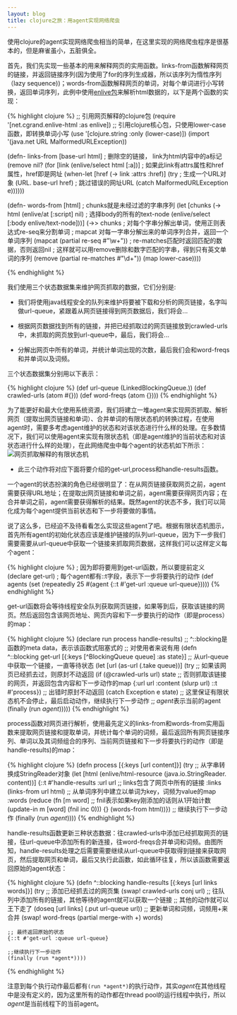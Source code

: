 ```yaml
---
layout: blog
title: clojure之旅：用agent实现网络爬虫
---
```


使用clojure的agent实现网络爬虫相当的简单，在这里实现的网络爬虫程序是很基本的，但是麻雀虽小，五脏俱全。

首先，我们先实现一些基本的用来解释网页的实用函数。links-from函数解释网页的链接，并返回链接序列(因为使用了for的序列生成器，所以该序列为惰性序列（lazy sequence))；words-from函数解释网页的单词，对每个单词进行小写转换，返回单词序列，此例中使用[enlive包](https://github.com/cgrand/enlive)来解析html数据的，以下是两个函数的实现：

{% highlight clojure %}
;; 引用网页解释的clojure包
(require '[net.cgrand.enlive-html :as enlive])
;; 引用clojure核心包，只使用lower-case函数，即转换单词小写
(use '[clojure.string :only (lower-case)])
(import '(java.net URL MalformedURLException))

(defn- links-from
  [base-url html]
  ; 删除空的链接， link为html内容中的a标记
  (remove nil? (for [link (enlive/select html [:a])]
                 ; 如果此link有attrs属性和href属性，href即是网址
                 (when-let [href (-> link :attrs :href)]
                   (try
                     ; 生成一个URL对象
                     (URL. base-url href)
                     ; 跳过错误的网址URL
                     (catch MalformedURLException e))))))

(defn- words-from
  [html]
  ; chunks就是未经过滤的字串序列
  (let [chunks (-> html
                   (enlive/at [:script] nil)
                   ; 选择body的所有的text-node
                   (enlive/select [:body enlive/text-node]))]
    (->> chunks
         ; 对每个字串分解出单词，使用正则表达式re-seq来分割单词
         ; mapcat 对每一字串分解出来的单词序列合并，返回一个单词序列
         (mapcat (partial re-seq #"\w+"))
         ; re-matches匹配时返回匹配的数据，否则返回nil
         ; 这样就可以用remove删除和数字匹配的字串，得到只有英文单词的序列
         (remove (partial re-matches #"\d+"))
         (map lower-case))))

{% endhighlight %}


我们使用三个状态数据集来维护网页抓取的数据，它们分别是:

* 我们将使用java线程安全的队列来维护将要被下载和分析的网页链接，名字叫做url-queue，紧跟着从网页链接得到网页数据后，我们将会...

* 根据网页数据找到所有的链接，并把已经抓取过的网页链接放到crawled-urls中，未抓取的网页放到url-queue中，最后，我们将会...

* 分解出网页中所有的单词，并统计单词出现的次数，最后我们会和word-freqs和并单词以及词频。

三个状态数据集分别用以下表示：

{% highlight clojure %}
(def url-queue (LinkedBlockingQueue.))
(def crawled-urls (atom #{}))
(def word-freqs (atom {})))
{% endhighlight %}

为了能更好和最大化使用系统资源，我们将建立一堆agent来实现网页抓取、解析网页（提取出网页链接和单词）、合并单词的有限状态机的转换过程，在使用agent时，需要多考虑agent维护的状态和对该状态进行什么样的处理。在多数情况下，我们可以使用agent来实现有限状态机（即是agent维护的当前状态和对该状态进行什么样的处理），在此网络爬虫中每个agent的状态机如下所示：
![网页抓取解释的有限状态机](http://likon.github.com/images/clojure-web-crawler.jpg)

* 此三个动作将对应下面将要介绍的get-url,process和handle-results函数。

一个agent的状态扮演的角色已经很明显了：在从网页链接获取网页之前，agent需要获得URL地址；在提取出网页链接和单词之前，agent需要获得网页内容；在合并单词之前，agent需要获得解析的结果。既然agent的状态不多，我们可以简化成为每个agent提供当前状态和下一步将要做的事情。

说了这么多，已经迫不及待看看怎么实现这些agent了吧。根据有限状态机图示，首先所有agent的初始化状态应该是维护链接的队列url-queue，因为下一步我们需要需要从url-queue中获取一个链接来抓取网页数据，这样我们可以这样定义每个agent：

{% highlight clojure %}
; 因为即将要用到get-url函数，所以要提前定义
(declare get-url)
; 每个agent都有::t字段，表示下一步将要执行的动作
(def agents (set (repeatedly 25 #(agent {::t #'get-url :queue url-queue}))))
{% endhighlight %}

get-url函数将会等待线程安全队列获取网页链接，如果等到后，获取该链接的网页。然后返回包含该网页地址、网页内容和下一步要执行的动作（即是process）的map：

{% highlight clojure %}
(declare run process handle-results)
;; ^::blocking是函数的meta data，表示该函数式阻塞式的
;; 对使用者来说有用
(defn ^::blocking get-url
  [{:keys [^BlockingQueue queue] :as state}]
  ;; 从url-queue中获取一个链接，一直等待状态
  (let [url (as-url (.take queue))]
    (try
      ;; 如果该网页已经抓去过，则原封不动返回
      (if (@crawled-urls url)
        state
        ;; 否则抓取该链接的网页，并返回包含内容和下一步动作的map
        {:url url
         :content (slurp url)
         ::t #'process})
      ;; 出错时原封不动返回
      (catch Exception e
        state)
      ;; 这里保证有限状态机不会停止，最后启动动作，继续执行下一步动作
      ;; *agent*表示当前的agent
      (finally (run *agent*)))))
{% endhighlight %}


process函数对网页进行解析，使用最先定义的links-from和words-from实用函数来提取网页链接和提取单词，并统计每个单词的词频，最后返回所有网页链接序列、单词以及其词频组合的序列、当前网页链接和下一步将要执行的动作（即是handle-results)的map：

{% highlight clojure %}
(defn process
  [{:keys [url content]}]
  (try
    ;; 从字串转换成StringReader对象
    (let [html (enlive/html-resource (java.io.StringReader. content))]
      {::t #'handle-results
       :url url
       ;; links包含了网页中所有的链接
       :links (links-from url html)
       ;; 从单词序列中建立以单词为key，词频为value的map
       :words (reduce (fn [m word]
                        ;; fnil表示如果key刚添加的话则从1开始计数
                        (update-in m [word] (fnil inc 0)))
                      {}
                      (words-from html))})
    ;; 继续执行下一步动作 
    (finally (run *agent*))))
{% endhighlight %}

handle-results函数更新三种状态数据：往crawled-urls中添加已经抓取网页的链接，往url-queue中添加所有的新连接，往word-freqs合并单词和词频。由图所知，handle-results处理之后需要需要继续从url-queue中获取得到链接来获取网页，然后提取网页和单词，最后又执行此函数，如此循环往复，所以该函数需要返回原始的agent状态：

{% highlight clojure %}
(defn ^::blocking handle-results
  [{:keys [url links words]}]
  (try
    ;; 添加已经抓去过的网页集
    (swap! crawled-urls conj url)
    ;; 往队列中添加所有的链接，其他等待的agent就可以获取一个链接
    ;; 其他的动作就可以王下走了
    (doseq [url links]
      (.put url-queue url))
    ;; 更新单词和词频，词频用+来合并
    (swap! word-freqs (partial merge-with +) words)
    
    ;; 最终返回原始的状态
    {::t #'get-url :queue url-queue}

    ;;继续执行下一步动作
    (finally (run *agent*))))
{% endhighlight %}

注意到每个执行动作最后都有`(run *agent*)`的执行动作，其实*agent*在其他线程中是没有定义的，因为这里所有的动作都在thread pool的运行线程中执行，所以*agent*是当前线程下的当前agent。

